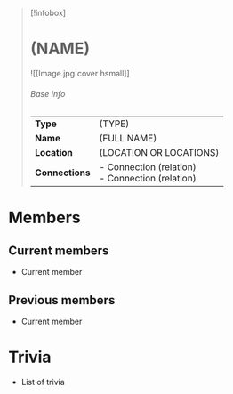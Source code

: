 > [!infobox]  
> # (NAME)
> ![[Image.jpg|cover hsmall]]  
> ###### Base Info
> | | |  
> |---|---|  
> | **Type** | (TYPE) | 
> | **Name** | (FULL NAME) |
> | **Location** | (LOCATION OR LOCATIONS) |
> | **Connections** | - Connection (relation)<br>- Connection (relation) |
# Members
## Current members
- Current member
## Previous members
- Current member
# Trivia
- List of trivia